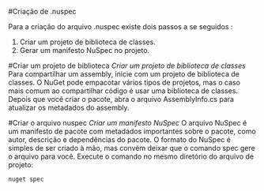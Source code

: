 #Criação de .nuspec

Para a criação do arquivo .nuspec existe dois passos a se seguidos :

1. Criar um projeto de biblioteca de classes.
2. Gerar um manifesto NuSpec no projeto.

#Criar um projeto de biblioteca
*Criar um projeto de biblioteca de classes* Para compartilhar um assembly, inicie com um projeto de biblioteca de classes. O NuGet pode empacotar vários tipos de projetos, mas o caso mais comum ao compartilhar código é usar uma biblioteca de classes. Depois que você criar o pacote, abra o arquivo AssemblyInfo.cs para atualizar os metadados do assembly.

#Criar o arquivo nuspec
*Criar um manifesto NuSpec* O arquivo NuSpec é um manifesto de pacote com metadados importantes sobre o pacote, como autor, descrição e dependências do pacote. O formato do NuSpec é simples de ser criado à mão, mas convém deixar que o comando spec gere o arquivo para você. Execute o comando no mesmo diretório do arquivo de projeto: 

```
nuget spec
```

